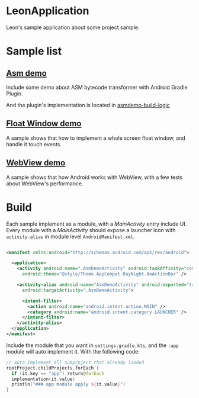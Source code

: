 # LeonApplication

Leon's sample application about some project sample.

# Sample list

## [Asm demo](/asmdemo)

Include some demo about ASM bytecode transformer with Android Gradle Plugin.

And the plugin's implementation is located in [asmdemo-build-logic](/asmdemo-build-logic)

## [Float Window demo](/floatwindowdemo)

A sample shows that how to implement a whole screen float window, and handle it touch events.

## [WebView demo](/webviewdemo)

A sample shows that how Android works with WebView, with a few tests about WebView's performance.

# Build

Each sample implement as a module, with a *MainActivity* entry include UI.
Every module with a *MainActivity* should expose a launcher icon with `activity-alias` in module
level `AndroidManifest.xml`.

```xml

<manifest xmlns:android="http://schemas.android.com/apk/res/android">

  <application>
    <activity android:name=".AsmDemoActivity" android:taskAffinity="com.example.leonapplication.asmdemo.demo"
      android:theme="@style/Theme.AppCompat.DayNight.NoActionBar" />

    <activity-alias android:name="AsmDemoActivity" android:exported="true" android:label="AsmDemoActivity"
      android:targetActivity=".AsmDemoActivity">

      <intent-filter>
        <action android:name="android.intent.action.MAIN" />
        <category android:name="android.intent.category.LAUNCHER" />
      </intent-filter>
    </activity-alias>
  </application>
</manifest>
```

Include the module that you want in `settings.gradle.kts`, and the `:app` module will auto implement
it. With the following code:

```kotlin
// auto implement all subproject that already loaded
rootProject.childProjects.forEach {
  if (it.key == "app") return@forEach
  implementation(it.value)
  println("### app module apply ${it.value}")
}
```
